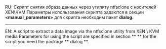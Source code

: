 RU: Скрипт снятия образа данных через утилиту ntfsclone с носителей XEN\KVM
Параметры использования скрипта задаются в секции **<manual_parameters>**
для скрипта необходим пакет **dialog**.

<hr>
EN: A script to extract a data image via the ntfsclone utility from XEN \ KVM media
Parameters for using the script are specified in section ** <manual_parameters> **
for the script you need the package ** dialog **.